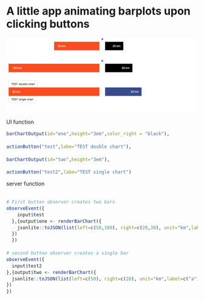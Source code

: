 # A little app animating barplots upon clicking buttons

![barplots](barplot.jpg)

UI function
```r
barChartOutput(id="one",height="3em",color_right = "black"),

actionButton("test",labe="TEST double chart"),

barChartOutput(id="two",height="3em"),
  
actionButton("test2",labe="TEST single chart")

```

server function
```r

# First button observer creates two bars
observeEvent({
    input$test
  },{output$one <- renderBarChart({
    jsonlite::toJSON(list(left=c(50,100), right=c(20,30), unit="km",label=c("a","b")))
  })
  })
  
# second button observer creates a single bar
observeEvent({
  input$test2
},{output$two <- renderBarChart({
  jsonlite::toJSON(list(left=c(50), right=c(20), unit="km",label=c("a")))
})
})
```